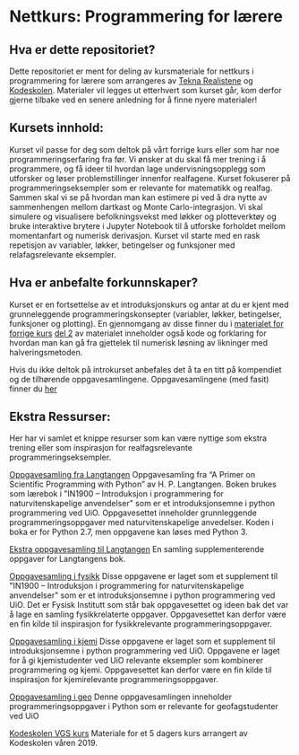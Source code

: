 
# Nettkurs: Programmering for lærere

## Hva er dette repositoriet?
Dette repositoriet er ment for deling av kursmateriale for nettkurs i programmering for lærere som arrangeres av [Tekna Realistene](https://www.tekna.no/realistene) og [Kodeskolen](https://simulakodeskolen.no/). Materialer vil legges ut etterhvert som kurset går, kom derfor gjerne tilbake ved en senere anledning for å finne nyere materialer!

## Kursets innhold:
Kurset vil passe for deg som deltok på vårt forrige kurs eller som har noe programmeringserfaring fra før. Vi ønsker at du skal få mer trening i å programmere, og få ideer til hvordan lage undervisningsopplegg som utforsker og løser problemstillinger innenfor realfagene.
Kurset fokuserer på programmeringseksempler som er relevante for matematikk og realfag. Sammen skal vi se på hvordan man kan estimere pi ved å dra nytte av sammenhengen mellom dartkast og Monte Carlo-integrasjon. Vi skal simulere og visualisere befolkningsvekst med løkker og plotteverktøy og bruke interaktive brytere i Jupyter Notebook til å utforske forholdet mellom momentanfart og numerisk derivasjon. Kurset vil starte med en rask repetisjon av variabler, løkker, betingelser og funksjoner med relafagsrelevante eksempler.

## Hva er anbefalte forkunnskaper?
Kurset er en fortsettelse av et introduksjonskurs og antar at du er kjent med grunneleggende programmeringskonsepter (variabler, løkker, betingelser, funksjoner og plotting).
En gjennomgang av disse finner du i [materialet for forrige kurs](https://github.com/kodeskolen/tekna_v20/tree/master/introkurs/kompendier)
[del 2](https://github.com/kodeskolen/tekna_v20/blob/master/introkurs/kompendier/tekna_introkurs_del2.pdf) av materialet inneholder også kode og forklaring for hvordan man kan gå fra gjettelek til numerisk løsning av likninger med halveringsmetoden.

Hvis du ikke deltok på introkurset anbefales det å ta en titt på kompendiet og de tilhørende oppgavesamlingene. Oppgavesamlingene (med fasit) finner du [her](https://github.com/kodeskolen/tekna_v20/tree/master/introkurs/oppgaver)

## Ekstra Ressurser:
Her har vi samlet et knippe resurser som kan være nyttige som ekstra trening eller som inspirasjon for realfagsrelevante programmeringseksempler. 

[Oppgavesamling fra Langtangen](https://github.com/kodeskolen/vgs/blob/master/Oppgavesamlinger/Oppgavesamling%20fra%20Langtangen.pdf)
Oppgavesamling fra “A Primer on Scientific Programming with Python” av H. P. Langtangen. Boken brukes som lærebok i "IN1900 – Introduksjon i programmering for naturvitenskapelige anvendelser" som er et introduksjonsemne i python programmering ved UiO. Oppgavesettet inneholder grunnleggende programmeringsoppgaver med naturvitenskapelige anvedelser. Koden i boka er for Python 2.7, men oppgavene kan løses med Python 3.

[Ekstra oppgavesamling til Langtangen](https://github.com/kodeskolen/vgs/blob/master/Oppgavesamlinger/Ekstraoppgaver%20til%20Langtangen.pdf)
En samling supplementerende oppgaver for Langtangens bok.

[Oppgavesamling i fysikk](https://github.com/kodeskolen/vgs/blob/master/Oppgavesamlinger/Oppgavesamling%20i%20fysikk.pdf)
Disse oppgavene er laget som et supplement til "IN1900 – Introduksjon i programmering for naturvitenskapelige anvendelser" som er et introduksjonsemne i python programmering ved UiO. Det er Fysisk Institutt som står bak oppgavesettet og ideen bak det var å lage en samling fysikkrelaterte oppgaver. Oppgavesettet kan derfor være en fin kilde til inspirasjon for fysikkrelevante programmeringsoppgaver.

[Oppgavesamling i kjemi](https://github.com/kodeskolen/vgs/blob/master/Oppgavesamlinger/Oppgavesamling%20i%20kjemi.pdf)
Disse oppgavene er laget som et supplement til introduksjonsemne i python programmering ved UiO. Oppgavene er laget for å gi kjemistudenter ved UiO relevante eksempler som kombinerer programmering og kjemi. Oppgavesettet kan derfor være en fin kilde til inspirasjon for kjemirelevante programmeringsoppgaver.

[Oppgavesamling i geo](https://github.com/kodeskolen/vgs/blob/master/Oppgavesamlinger/Oppgavesamling%20i%20geo.pdf)
Denne oppgavesamlingen inneholder programmeringsoppgaver i Python som er relevante for geofagstudenter ved UiO

[Kodeskolen VGS kurs](https://github.com/kodeskolen/vgs)
Materiale for et 5 dagers kurs arrangert av Kodeskolen våren 2019. 
